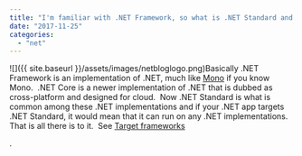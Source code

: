 ```yaml
---
title: "I'm familiar with .NET Framework, so what is .NET Standard and .NET Core?"
date: "2017-11-25"
categories: 
  - "net"
---
```


![]({{ site.baseurl }}/assets/images/netbloglogo.png)Basically .NET Framework is an implementation of .NET, much like [Mono](http://www.mono-project.com/) if you know Mono.  .NET Core is a newer implementation of .NET that is dubbed as cross-platform and designed for cloud.  Now .NET Standard is what is common among these .NET implementations and if your .NET app targets .NET Standard, it would mean that it can run on any .NET implementations.  That is all there is to it.  See [Target frameworks](https://docs.microsoft.com/en-us/dotnet/standard/frameworks)

.
